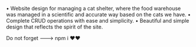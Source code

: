 •	Website design for managing a cat shelter, where the food warehouse was managed in a scientific and accurate way based on the cats we have. 
•	Complete CRUD operations with ease and simplicity. 
•	Beautiful and simple design that reflects the spirit of the site.
  



Do not forget ---> npm i ❤️❤️
